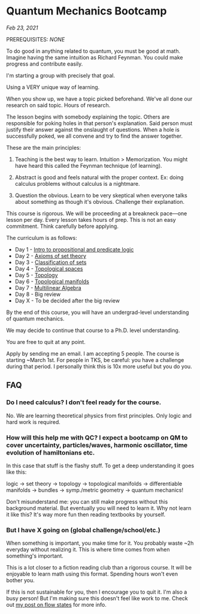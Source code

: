 # Quantum Mechanics Bootcamp
*Feb 23, 2021*

PREREQUISITES: *NONE*

To do good in anything related to quantum, you must be good at math. Imagine having the same intuition as Richard Feynman. You could make progress and contribute easily.

I'm starting a group with precisely that goal.

Using a VERY unique way of learning.

When you show up, we have a topic picked beforehand. We've all done our research on said topic. Hours of research.

The lesson begins with somebody explaining the topic. Others are responsible for poking holes in that person's explanation. Said person must justify their answer against the onslaught of questions. When a hole is successfully poked, we all convene and try to find the answer together.

These are the main principles:

1. Teaching is the best way to learn. Intuition > Memorization. You might have heard this called the Feynman technique (of learning).

2. Abstract is good and feels natural with the proper context. Ex: doing calculus problems without calculus is a nightmare.

3. Question the obvious. Learn to be very skeptical when everyone talks about something as though it's obvious. Challenge their explanation.

This course is rigorous. We will be proceeding at a breakneck pace—one lesson per day. Every lesson takes hours of prep. This is not an easy commitment. Think carefully before applying.

The curriculum is as follows:

- Day 1 - [Intro to propositional and predicate logic](https://www.youtube.com/watch?v=V49i_LM8B0E&list=PLPH7f_7ZlzxTi6kS4vCmv4ZKm9u8g5yic&index=1)
- Day 2 - [Axioms of set theory](https://www.youtube.com/watch?v=AAJB9l-HAZs&list=PLPH7f_7ZlzxTi6kS4vCmv4ZKm9u8g5yic&index=2)
- Day 3 - [Classification of sets](https://www.youtube.com/watch?v=6EIWRg-6ftQ&list=PLPH7f_7ZlzxTi6kS4vCmv4ZKm9u8g5yic&index=3)
- Day 4 - [Topological spaces](https://www.youtube.com/watch?v=1wyOoLUjUeI&list=PLPH7f_7ZlzxTi6kS4vCmv4ZKm9u8g5yic&index=4)
- Day 5 - [Topology](https://www.youtube.com/watch?v=7G4SqIboeig&list=PLFeEvEPtX_0S6vxxiiNPrJbLu9aK1UVC_&index=1)
- Day 6 - [Topological manifolds](https://www.youtube.com/watch?v=93f-ayezCqE&list=PLFeEvEPtX_0S6vxxiiNPrJbLu9aK1UVC_&index=2)
- Day 7 - [Multilinear Algebra](https://www.youtube.com/watch?v=mbv3T15nWq0&list=PLFeEvEPtX_0S6vxxiiNPrJbLu9aK1UVC_&index=3)
- Day 8 - Big review
- Day X - To be decided after the big review

By the end of this course, you will have an undergrad-level understanding of quantum mechanics.

We may decide to continue that course to a Ph.D. level understanding.

You are free to quit at any point.

Apply by sending me an email. I am accepting 5 people. The course is starting ~March 1st. For people in TKS, be careful: you have a challenge during that period. I personally think this is 10x more useful but you do you.

## FAQ

### Do I need calculus? I don't feel ready for the course.

No. We are learning theoretical physics from first principles. Only logic and hard work is required.

### How will this help me with QC? I expect a bootcamp on QM to cover uncertainty, particles/waves, harmonic oscillator, time evolution of hamiltonians etc.

In this case that stuff is the flashy stuff. To get a deep understanding it goes like this:

logic -> set theory -> topology -> topological manifolds -> differentiable manifolds -> bundles -> symp./metric geometry -> quantum mechanics!

Don't misunderstand me: you can still make progress without this background material. But eventually you will need to learn it. Why not learn it like this? It's way more fun then reading textbooks by yourself.

### But I have X going on (global challenge/school/etc.)

When something is important, you make time for it. You probably waste ~2h everyday without realizing it. This is where time comes from when something's important.

This is a lot closer to a fiction reading club than a rigorous course. It will be enjoyable to learn math using this format. Spending hours won't even bother you.

If this is not sustainable for you, then I encourage you to quit it. I'm also a busy person! But I'm making sure this doesn't feel like work to me. Check out [my post on flow states](/blog/flow-games.html) for more info.
